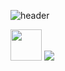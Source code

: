 ![header](https://capsule-render.vercel.app/api?type=waving&color=timeGradient&height=200&section=header&text=Hi%20there!&fontSize=60)

<img height="50" src="https://cdn2.iconfinder.com/data/icons/social-media-applications/64/social_media_applications_14-linkedin-1024.png"></img>
<img src="[https://giphy.com/gifs/devrock-code-edr-escueladevrock-du3J3cXyzhj75IOgvA](https://media4.giphy.com/media/v1.Y2lkPTc5MGI3NjExeWs5cHE5NXNkNnp6YjBncTBqdXU5Y3VuczE4NmkyamJmd2pnMHVnNSZlcD12MV9pbnRlcm5hbF9naWZfYnlfaWQmY3Q9Zw/du3J3cXyzhj75IOgvA/giphy.webp)" href="https://github.com/willbryanta"></img>
